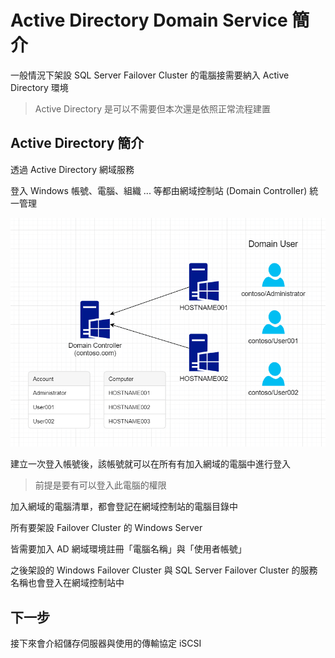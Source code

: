 
# Active Directory Domain Service 簡介

一般情況下架設 SQL Server Failover Cluster 的電腦接需要納入 Active Directory 環境

> Active Directory 是可以不需要但本次還是依照正常流程建置

## Active Directory 簡介

透過 Active Directory 網域服務

登入 Windows 帳號、電腦、組織 ... 等都由網域控制站 (Domain Controller) 統一管理

![](https://raw.githubusercontent.com/txstudio/2020-12th-ironman/master/images/02/active-directory-basic-graphic.gif)

建立一次登入帳號後，該帳號就可以在所有有加入網域的電腦中進行登入

> 前提是要有可以登入此電腦的權限

加入網域的電腦清單，都會登記在網域控制站的電腦目錄中

所有要架設 Failover Cluster 的 Windows Server

皆需要加入 AD 網域環境註冊「電腦名稱」與「使用者帳號」

之後架設的 Windows Failover Cluster 與 SQL Server Failover Cluster 的服務名稱也會登入在網域控制站中

## 下一步

接下來會介紹儲存伺服器與使用的傳輸協定 iSCSI

